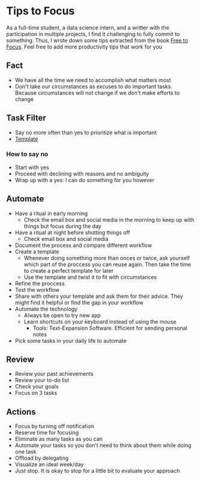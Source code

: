 # Tips to Focus
As a full-time student, a data science intern, and a writter with the participation in multiple projects, I find it challenging to fully commit to something. Thus, I wrote down some tips extracted from the book [Free to Focus](https://www.amazon.com/Free-Focus-Productivity-System-Achieve-ebook/dp/B07F3DM7C1). Feel free to add more productivity tips that work for you
## Fact
* We have all the time we need to accomplish what matters most
* Don't take our circumstances as excuses to do important tasks. Because circumstances will not change if we don't make efforts to change
## Task Filter
* Say no more often than yes to prioritize what is important
* [Template](https://github.com/khuyentran1401/focus-tips/blob/master/F2F-Freedom-Compass-Task-Filter.pdf)
### How to say no
* Start with yes
* Proceed with declining with reasons and no ambiguity
* Wrap up with a yes: I can do something for you however
## Automate
* Have a ritual in early morning
  * Check the email box and social media in the morning to keep up with things but focus during the day
* Have a ritual at night before shutting things off
  * Check email box and social media
* Document the process and compare different workflow
* Create a template
  * Whenever doing something more than onces or twice, ask yourself which part of the proccess you can reuse again. Then take the time to create a perfect template for later
  * Use the template and twist it to fit with circumstances
* Refine the proccess
* Test the workflow
* Share with others your template and ask them for their advice. They might find it helpful or find the gap in your workflow
* Automate the technology
  * Always be open to try new app
  * Learn shortcuts on your keyboard instead of using the mouse
    * Tools: Text-Expansion Software. Efficient for sending personal notes
* Pick some tasks in your daily life to automate

## Review
* Review your past achievements
* Review your to-do list
* Check your goals
* Focus on 3 tasks

## Actions
* Focus by turning off notification
* Reserve time for focusing
* Eliminate as many tasks as you can
* Automate your tasks so you don't need to think about them while doing one task
* Offload by delegating
* Visualize an ideal week/day
* Just stop. It is okay to stop for a little bit to evaluate your approach
